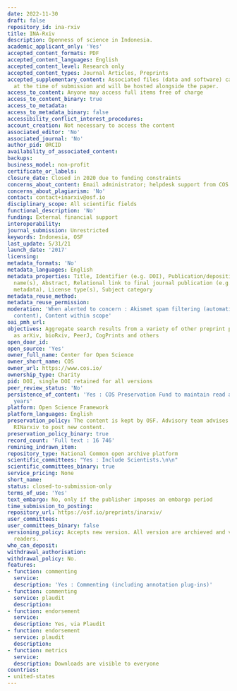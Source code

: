 ```yaml
---
date: 2022-11-30
draft: false
repository_id: ina-rxiv
title: INA-Rxiv
description: Openness of science in Indonesia.
academic_applicant_only: 'Yes'
accepted_content_formats: PDF
accepted_content_languages: English
accepted_content_level: Research only
accepted_content_types: Journal Articles, Preprints
accepted_supplementary_content: Associated files (data and software) can be uploaded
  at the time of submission and will be hosted alongside the paper.
access_to_content: Anyone may access full items free of charge
access_to_content_binary: true
access_to_metadata:
access_to_metadata_binary: false
accessibility_conflict_interest_procedures:
account_creation: Not necessary to access the content
associated_editor: 'No'
associated_journal: 'No'
author_pid: ORCID
availability_of_associated_content:
backups:
business_model: non-profit
certificate_or_labels:
closure_date: Closed in 2020 due to funding constraints
concerns_about_content: Email administrator; helpdesk support from COS
concerns_about_plagiarism: 'No'
contact: contact+inarxiv@osf.io
disciplinary_scope: All scientific fields
functional_description: 'No'
funding: External financial support
interoperability:
journal_submission: Unrestricted
keywords: Indonesia, OSF
last_update: 5/31/21
launch_date: '2017'
licensing:
metadata_formats: 'No'
metadata_languages: English
metadata_properties: Title, Identifier (e.g. DOI), Publication/deposition date, Author
  name(s), Abstract, Relational link to final journal publication (e.g. in crossref
  metadata), License type(s), Subject category
metadata_reuse_method:
metadata_reuse_permission:
moderation: 'When alerted to concern : Akismet spam filtering (automatic on all OSF
  content), Content within scope'
oai_pmh_url:
objectives: Aggregate search results from a variety of other preprint providers such
  as arXiv, bioRxiv, PeerJ, CogPrints and others
open_doar_id:
open_source: 'Yes'
owner_full_name: Center for Open Science
owner_short_name: COS
owner_url: https://www.cos.io/
ownership_type: Charity
pid: DOI, single DOI retained for all versions
peer_review_status: 'No'
persistence_of_content: 'Yes : COS Preservation Fund to maintain read access for 50+
  years'
platform: Open Science Framework
platform_languages: English
preservation_policy: The content is kept by OSF. Advisory team advises to turn to
  RINarxiv to post new content.
preservation_policy_binary: true
record_count: 'Full text : 16 746'
remining_indrawn_item:
repository_type: National Common open archive platform
scientific_committees: "Yes : Include Scientists.\n\n"
scientific_committees_binary: true
service_pricing: None
short_name:
status: closed-to-submission-only
terms_of_use: 'Yes'
text_embargo: No, only if the publisher imposes an embargo period
time_submission_to_posting:
repository_url: https://osf.io/preprints/inarxiv/
user_committees:
user_committees_binary: false
versioning_policy: Accepts new version. All version are archieved and visible for
  readers.
who_can_deposit:
withdrawal_authorisation:
withdrawal_policy: No.
features:
- function: commenting
  service:
  description: 'Yes : Commenting (including annotation plug-ins)'
- function: commenting
  service: plaudit
  description:
- function: endorsement
  service:
  description: Yes, via Plaudit
- function: endorsement
  service: plaudit
  description:
- function: metrics
  service:
  description: Downloads are visible to everyone
countries:
- united-states
---
```



